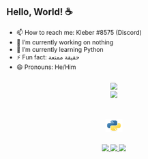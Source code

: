 ## Hello, World! ☕
- 📫 How to reach me: Kleber #8575 (Discord)
- 🔭 I’m currently working on nothing
- 🌱 I’m currently learning Python
- ⚡ Fun fact: حقيقة ممتعة
- 😄 Pronouns: He/Him

## 

<div align="center">
  <a href="https://github.com/klebo1">
  <img src="https://github-readme-stats.vercel.app/api?username=klebo1&show_icons=true&theme=github_dark&include_all_commits=true&count_private=true"/><br>
  <img width="500em" src="https://github-readme-stats.vercel.app/api/top-langs/?username=klebo1&layout=compact&langs_count=7&theme=github_dark"/>
  </a>
</div>

## 

<div style="display: inline_block" align="center"><br>
    <img align="center" alt="Klebo-Python" height="30" width="40" src="https://raw.githubusercontent.com/devicons/devicon/master/icons/python/python-original.svg">
</div>

##

<div align="center">
<a href="https://steamcommunity.com/id/klebo1/" target="_blank"><img src="https://img.shields.io/badge/Steam-000000?style=for-the-badge&logo=steam&logoColor=white">
<a href="https://www.youtube.com/channel/UCsv5hlNjjKya1591ibNuFiA" target="_blank"><img src="https://img.shields.io/badge/YouTube-FF0000?style=for-the-badge&logo=youtube&logoColor=white">
<a href="https://www.instagram.com/klebwrr/" target="_blank"><img src="https://img.shields.io/badge/Instagram-E4405F?style=for-the-badge&logo=instagram&logoColor=white">
  
</div>
